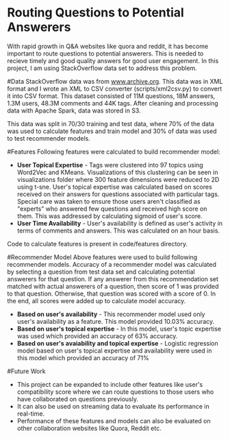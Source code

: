 # Routing Questions to Potential Answerers

With rapid growth in Q&A websites like quora and reddit, it has become important to route questions to potential answerers. This is needed to recieve timely and good quality answers for good user engagement. In this project, I am using StackOverflow data set to address this problem.

#Data
StackOverflow data was from www.archive.org. This data was in XML format and I wrote an XML to CSV converter (scripts/xml2csv.py) to convert it into CSV format. This dataset consisted of 11M questions, 18M answers, 1.3M users, 48.3M comments and 44K tags. After cleaning and processing data with Apache Spark, data was stored in S3.

This data was split in 70/30 training and test data, where 70% of the data was used to calculate features and train model and 30% of data was used to test recommender models.

#Features
Following features were calculated to build recommender model:
* **User Topical Expertise** - Tags were clustered into 97 topics using Word2Vec and KMeans. Visualizations of this clustering can be seen in visualizations folder where 300 feature dimensions were reduced to 2D using t-sne. User's topical expertise was calculated based on scores received on their answers for questions associated with particular tags. Special care was taken to ensure those users aren't classified as "experts" who answered few questions and received high score on them. This was addressed by calculating sigmoid of user's score.
* **User Time Availability** - User's availability is defined as user's activity in terms of comments and answers. This was calculated on an hour basis.

Code to calculate features is present in code/features directory.

#Recommender Model
Above features were used to build following recommender models. Accuracy of a recommender model was calculated by selecting a question from test data set and calculating potential answerers for that question. If any answerer from this recommendation set matched with actual answerers of a question, then score of 1 was provided to that question. Otherwise, that question was scored with a score of 0. In the end, all scores were added up to calculate model accuracy.

* **Based on user's availability** - This recommender model used only user's availability as a feature. This model provided 10.03% accuracy.
* **Based on user's topical expertise** - In this model, user's topic expertise was used which provided an accuracy of 63% accuracy.
* **Based on user's avaiability and topical expertise** - Logistic regression model based on user's topical expertise and availability were used in this model which provided an accuracy of 71%

#Future Work
* This project can be expanded to include other features like user's compatibility score where we can route questions to those users who have collaborated on questions previously.
* It can also be used on streaming data to evaluate its performance in real-time.
* Performance of these features and models can also be evaluated on other collaboration websites like Quora, Reddit etc.
